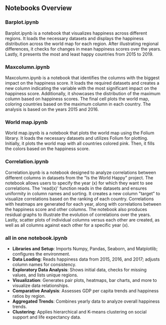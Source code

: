 ## Notebooks Overview

### Barplot.ipynb
Barplot.ipynb is a notebook that visualizes happiness across different regions. It loads the necessary datasets and displays the happiness distribution across the world map for each region. After illustrating regional differences, it checks for changes in mean happiness scores over the years. Lastly, it presents the most and least happy countries from 2015 to 2019.

### Maxcolumn.ipynb
Maxcolumn.ipynb is a notebook that identifies the columns with the biggest impact on the happiness score. It loads the required datasets and creates a new column indicating the variable with the most significant impact on the happiness score. Additionally, it showcases the distribution of the maximum column based on happiness scores. The final cell plots the world map, coloring countries based on the maximum column in each country. The analysis is based on the years 2015 and 2016.

### World map.ipynb
World map.ipynb is a notebook that plots the world map using the Folium library. It loads the necessary datasets and utilizes Folium for plotting. Initially, it plots the world map with all countries colored pink. Then, it fills the colors based on the happiness score.

### Correlation.ipynb
Correlation.ipynb is a notebook designed to analyze correlations between different columns in datasets from the "Is the World Happy" project. The notebook allows users to specify the year (x) for which they want to see correlations. The 'read(x)' function reads in the datasets and ensures uniformity in column names and sorting. It creates a new column "target" to visualize correlations based on the ranking of each country. Correlations with heatmaps are generated for each year, along with correlations between the happiness score and other columns. The notebook also produces residual graphs to illustrate the evolution of correlations over the years. Lastly, scatter plots of individual columns versus each other are created, as well as all columns against each other for a specific year (x).

### all in one notebook.ipynb

- **Libraries and Setup**: Imports Numpy, Pandas, Seaborn, and Matplotlib; configures the environment.
- **Data Loading**: Reads happiness data from 2015, 2016, and 2017; adjusts column names for consistency.
- **Exploratory Data Analysis**: Shows initial data, checks for missing values, and lists unique regions.
- **Visualization**: Generates pair plots, heatmaps, bar charts, and more to visualize data relationships.
- **Comparative Analysis**: Assesses GDP per capita trends and happiness ratios by region.
- **Aggregated Trends**: Combines yearly data to analyze overall happiness trends.
- **Clustering**: Applies hierarchical and K-means clustering on social support and life expectancy data.





